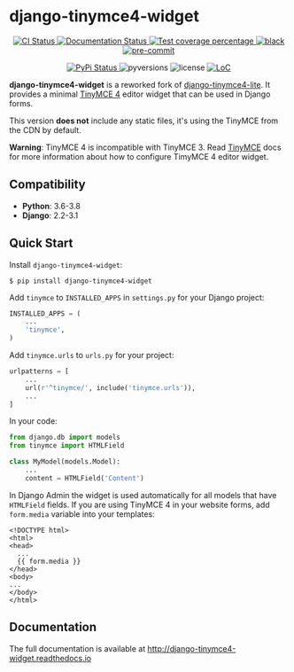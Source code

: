 # django-tinymce4-widget

<p align="center">
  <a href="https://github.com/browniebroke/django-tinymce4-widget/actions?query=workflow%3ACI">
    <img alt="CI Status" src="https://img.shields.io/github/workflow/status/browniebroke/django-tinymce4-widget/CI?label=CI&logo=github&style=flat-square">
  </a>
  <a href="https://django-tinymce4-widget.readthedocs.io">
    <img src="https://img.shields.io/readthedocs/django-tinymce4-widget.svg?logo=read-the-docs&logoColor=fff&style=flat-square" alt="Documentation Status">
  </a>
  <a href="https://codecov.io/gh/browniebroke/django-tinymce4-widget">
    <img src="https://img.shields.io/codecov/c/github/browniebroke/django-tinymce4-widget.svg?logo=codecov&logoColor=fff&style=flat-square" alt="Test coverage percentage">
  </a>
  <a href="https://github.com/ambv/black">
    <img src="https://img.shields.io/badge/code%20style-black-000000.svg?amp;style=flat-square" alt="black">
  </a>
  <a href="https://github.com/pre-commit/pre-commit">
    <img src="https://img.shields.io/badge/pre--commit-enabled-brightgreen?logo=pre-commit&logoColor=white&style=flat-square" alt="pre-commit">
  </a>
</p>
<p align="center">
  <a href="https://pypi.org/project/django-tinymce4-widget/">
    <img src="https://img.shields.io/pypi/v/django-tinymce4-widget.svg?logo=python&logoColor=fff&style=flat-square" alt="PyPi Status">
  </a>
  <img src="https://img.shields.io/pypi/pyversions/django-tinymce4-widget.svg?style=flat-square&logo=python&amp;logoColor=fff" alt="pyversions">
  <img src="https://img.shields.io/pypi/l/django-tinymce4-widget.svg?style=flat-square" alt="license">
  <a href="https://github.com/browniebroke/django-tinymce4-widget">
    <img src="https://tokei.rs/b1/github/browniebroke/django-tinymce4-widget/" alt="LoC">
  </a>
</p>

**django-tinymce4-widget** is a reworked fork of [django-tinymce4-lite](https://github.com/romanvm/django-tinymce4-lite). It provides a minimal [TinyMCE 4](https://www.tinymce.com/) editor widget that can be used in Django forms.

This version **does not** include any static files, it's using the TinyMCE from the CDN by default.

**Warning**: TinyMCE 4 is incompatible with TinyMCE 3. Read [TinyMCE](https://www.tinymce.com/) docs for more information about how to configure TimyMCE 4 editor widget.

## Compatibility

-   **Python**: 3.6-3.8
-   **Django**: 2.2-3.1

## Quick Start

Install `django-tinymce4-widget`:

    $ pip install django-tinymce4-widget

Add `tinymce` to `INSTALLED_APPS` in `settings.py` for your Django project:

```python
INSTALLED_APPS = (
    ...
    'tinymce',
)
```

Add `tinymce.urls` to `urls.py` for your project:

```python
urlpatterns = [
    ...
    url(r'^tinymce/', include('tinymce.urls')),
    ...
]
```

In your code:

```python
from django.db import models
from tinymce import HTMLField

class MyModel(models.Model):
    ...
    content = HTMLField('Content')
```

In Django Admin the widget is used automatically for all models that have `HTMLField` fields. If you are using TinyMCE 4 in your website forms, add `form.media` variable into your templates:

```django
<!DOCTYPE html>
<html>
<head>
  ...
  {{ form.media }}
</head>
<body>
...
</body>
</html>
```

## Documentation

The full documentation is available at <http://django-tinymce4-widget.readthedocs.io>
